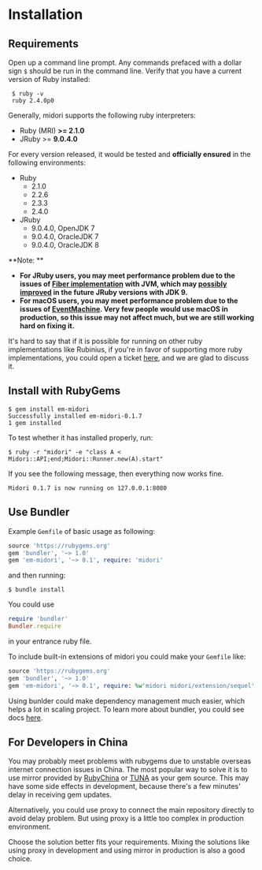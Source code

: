 # Installation

## Requirements

Open up a command line prompt. Any commands prefaced with a dollar sign `$` should be run in the command line. Verify that you have a current version of Ruby installed:

```
 $ ruby -v
 ruby 2.4.0p0
```

Generally, midori supports the following ruby interpreters:

- Ruby (MRI) **>= 2.1.0**
- JRuby >= **9.0.4.0**

 For every version released, it would be tested and **officially ensured** in the following environments:

- Ruby
  - 2.1.0
  - 2.2.6
  - 2.3.3
  - 2.4.0
- JRuby
  - 9.0.4.0, OpenJDK 7
  - 9.0.4.0, OracleJDK 7
  - 9.0.4.0, OracleJDK 8

**Note: **

- **For JRuby users, you may meet performance problem due to the issues of [Fiber implementation](https://github.com/jruby/jruby/wiki/DifferencesBetweenMriAndJruby#continuations-and-fibers) with JVM, which may [possibly improved](https://github.com/jruby/jruby/wiki/PerformanceTuning#enable-coroutine-based-fibers) in the future JRuby versions with JDK 9.**
- **For macOS users, you may meet performance problem due to the issues of [EventMachine](https://github.com/heckpsi-lab/em-midori/issues/15). Very few people would use macOS in production, so this issue may not affect much, but we are still working hard on fixing it.**

It's hard to say that if it is possible for running on other ruby implementations like Rubinius, if you're in favor of supporting more ruby implementations, you could open a ticket [here](https://github.com/heckpsi-lab/em-midori/issues), and we are glad to discuss it.

## Install with RubyGems

```
$ gem install em-midori
Successfully installed em-midori-0.1.7
1 gem installed
```

To test whether it has installed properly, run:

```
$ ruby -r "midori" -e "class A < Midori::API;end;Midori::Runner.new(A).start"
```

If you see the following message, then everything now works fine.

```
Midori 0.1.7 is now running on 127.0.0.1:8080
```

## Use Bundler

Example `Gemfile` of basic usage as following:

```ruby
source 'https://rubygems.org'
gem 'bundler', '~> 1.0'
gem 'em-midori', '~> 0.1', require: 'midori'
```

and then running:

```
$ bundle install
```

You could use

```ruby
require 'bundler'
Bundler.require
```

in your entrance ruby file.

To include built-in extensions of midori you could make your `Gemfile` like:

```ruby
source 'https://rubygems.org'
gem 'bundler', '~> 1.0'
gem 'em-midori', '~> 0.1', require: %w'midori midori/extension/sequel'
```

Using bunlder could make dependency management much easier, which helps a lot in scaling project. To learn more about bundler, you could see docs [here](http://bundler.io/docs.html). 

## For Developers in China

You may probably meet problems with rubygems due to unstable overseas internet connection issues in China. The most popular way to solve it is to use mirror provided by [RubyChina](https://gems.ruby-china.org/) or [TUNA](https://mirror.tuna.tsinghua.edu.cn/help/rubygems/) as your gem source. This may have some side effects in development, because there's a few minutes' delay in receiving gem updates.

Alternatively, you could use proxy to connect the main repository directly to avoid delay problem. But using proxy is a little too complex in production environment.

Choose the solution better fits your requirements. Mixing the solutions like using proxy in development and using mirror in production is also a good choice.

